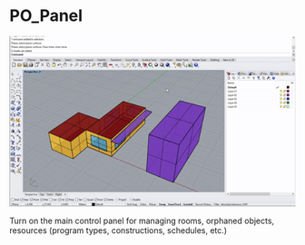 # PO\_Panel

![](../../.gitbook/assets/PO_Panel.gif)

Turn on the main control panel for managing rooms, orphaned objects, resources \(program types, constructions, schedules, etc.\)

